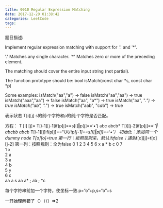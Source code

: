 ```yaml
---
title: 0010 Regular Expression Matching
date: 2017-12-20 01:38:42
categories: LeetCode
tags:
---
```


题目描述:

Implement regular expression matching with support for '.' and '*'.

'.' Matches any single character.
'*' Matches zero or more of the preceding element.

The matching should cover the entire input string (not partial).

The function prototype should be:
bool isMatch(const char *s, const char *p)

Some examples:
isMatch("aa","a") → false
isMatch("aa","aa") → true
isMatch("aaa","aa") → false
isMatch("aa", "a*") → true
isMatch("aa", ".*") → true
isMatch("ab", ".*") → true
isMatch("aab", "c*a*b") → true


表示状态 T[i][j] s的前i个字符和p的前j个字符是否匹配。


方程：
T [i] [j]=  T[i-1][j-1]if(p[j]==s[i]‖p[j]==‘•’)
abc abcb*   T[i][j-2]if(p[j]==‘*’‖
abcbb abcb* T[i-1][j]if(p[j]==‘*’UU(p[j-1]==s[i]‖p[j]==‘•’）
初始化：添加同一个dummy node T[o][o]=true
第一行：按照规则来，默认为false；遇到*t[o][j]=t[o][j-2]
第一列：按照规则：全为false
      0  1  2  3  4  5  6
        x  a  *  b    c
0      7            
1    x              
2    a              
3    a              
4    b              
5    y              
6    c              
aa  a  s  aa  a*  ;  ab  ;  *c

每个字符串前加一个字符，使坐标一致.p=“o”+p,s=“o”+s

一开始理解错了（）（（）=>2



